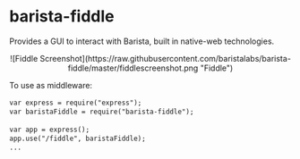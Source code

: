 ﻿# barista-fiddle

Provides a GUI to interact with Barista, built in native-web technologies.
<center>
![Fiddle Screenshot](https://raw.githubusercontent.com/baristalabs/barista-fiddle/master/fiddlescreenshot.png "Fiddle")

</center>

To use as middleware:

```
var express = require("express");
var baristaFiddle = require("barista-fiddle");

var app = express();
app.use("/fiddle", baristaFiddle);
...
```
